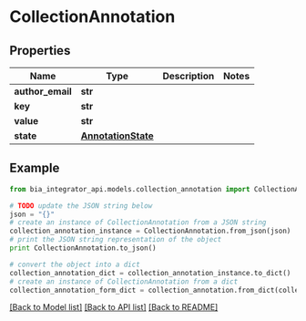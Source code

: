 # CollectionAnnotation


## Properties
Name | Type | Description | Notes
------------ | ------------- | ------------- | -------------
**author_email** | **str** |  | 
**key** | **str** |  | 
**value** | **str** |  | 
**state** | [**AnnotationState**](AnnotationState.md) |  | 

## Example

```python
from bia_integrator_api.models.collection_annotation import CollectionAnnotation

# TODO update the JSON string below
json = "{}"
# create an instance of CollectionAnnotation from a JSON string
collection_annotation_instance = CollectionAnnotation.from_json(json)
# print the JSON string representation of the object
print CollectionAnnotation.to_json()

# convert the object into a dict
collection_annotation_dict = collection_annotation_instance.to_dict()
# create an instance of CollectionAnnotation from a dict
collection_annotation_form_dict = collection_annotation.from_dict(collection_annotation_dict)
```
[[Back to Model list]](../README.md#documentation-for-models) [[Back to API list]](../README.md#documentation-for-api-endpoints) [[Back to README]](../README.md)



